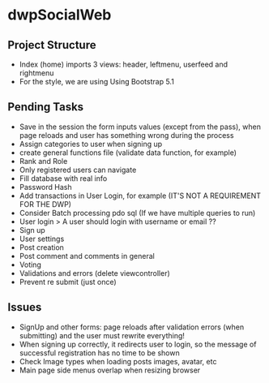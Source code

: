 # dwpSocialWeb

## Project Structure

- Index (home) imports 3 views: header, leftmenu, userfeed and rightmenu
- For the style, we are using Using Bootstrap 5.1

## Pending Tasks

- Save in the session the form inputs values (except from the pass), when page reloads and user has something wrong during the process
- Assign categories to user when signing up
- create general functions file (validate data function, for example)
- Rank and Role
- Only registered users can navigate
- Fill database with real info
- Password Hash
- Add transactions in User Login, for example (IT'S NOT A REQUIREMENT FOR THE DWP)
- Consider Batch processing pdo sql (If we have multiple queries to run)
- User login > A user should login with username or email ??
- Sign up
- User settings
- Post creation
- Post comment and comments in general
- Voting
- Validations and errors (delete viewcontroller)
- Prevent re submit (just once)

## Issues

- SignUp and other forms: page reloads after validation errors (when submitting) and the user must rewrite everything!
- When signing up correctly, it redirects user to login, so the message of successful registration has no time to be shown
- Check Image types when loading posts images, avatar, etc
- Main page side menus overlap when resizing browser
